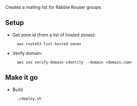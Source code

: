 Creates a mailing list for Rabble Rouser groups.

## Setup

* Get zone id (from a list of hosted zones):

        aws route53 list-hosted-zones

* Verify domain:

        aws ses verify-domain-identity --domain <domain.com>

## Make it go

* Build

        ./deploy.sh

